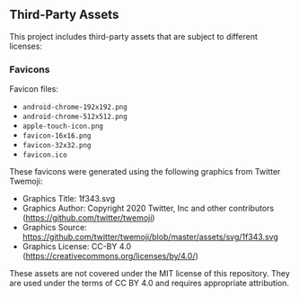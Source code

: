 ## Third-Party Assets

This project includes third-party assets that are subject to different licenses:

### Favicons

Favicon files:
- `android-chrome-192x192.png`
- `android-chrome-512x512.png`
- `apple-touch-icon.png`
- `favicon-16x16.png`
- `favicon-32x32.png`
- `favicon.ico`

These favicons were generated using the following graphics from Twitter Twemoji:

- Graphics Title: 1f343.svg
- Graphics Author: Copyright 2020 Twitter, Inc and other contributors (https://github.com/twitter/twemoji)
- Graphics Source: https://github.com/twitter/twemoji/blob/master/assets/svg/1f343.svg
- Graphics License: CC-BY 4.0 (https://creativecommons.org/licenses/by/4.0/)

These assets are not covered under the MIT license of this repository. They are used under the
terms of CC BY 4.0 and requires appropriate attribution.
